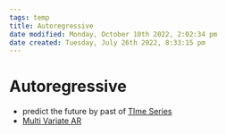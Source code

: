 ```yaml
---
tags: temp
title: Autoregressive
date modified: Monday, October 10th 2022, 2:02:34 pm
date created: Tuesday, July 26th 2022, 8:33:15 pm
---
```


# Autoregressive
- predict the future by past of [TIme Series](TIme%20Series.md)
- [Multi Variate AR](Multi%20Variate%20AR.md)



